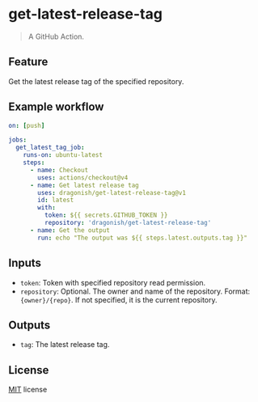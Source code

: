 # get-latest-release-tag

> A GitHub Action.

## Feature

Get the latest release tag of the specified repository.

## Example workflow

```yaml
on: [push]

jobs:
  get_latest_tag_job:
    runs-on: ubuntu-latest
    steps:
      - name: Checkout
        uses: actions/checkout@v4
      - name: Get latest release tag
        uses: dragonish/get-latest-release-tag@v1
        id: latest
        with:
          token: ${{ secrets.GITHUB_TOKEN }}
          repository: 'dragonish/get-latest-release-tag'
      - name: Get the output
        run: echo "The output was ${{ steps.latest.outputs.tag }}"
```

## Inputs

- `token`: Token with specified repository read permission.
- `repository`: Optional. The owner and name of the repository. Format: `{owner}/{repo}`. If not specified, it is the current repository.

## Outputs

- `tag`: The latest release tag.

## License

[MIT](./LICENSE) license

